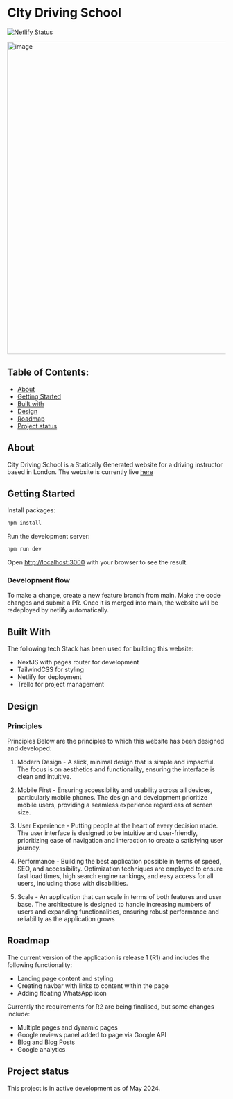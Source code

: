 # CIty Driving School

[![Netlify Status](https://api.netlify.com/api/v1/badges/46648482-644c-4c80-bafb-872057e51b6b/deploy-status)](https://app.netlify.com/sites/next-dev-starter/deploys)

<img width="720" alt="image" src="https://github.com/AdnanGondal/city-driving-school/assets/43793942/aba9fce2-4d6b-4fdf-9072-b0743ca9ccea">


## Table of Contents:

- [About](#about)
- [Getting Started](#getting-started)
- [Built with](#built-with)
- [Design](#design)
- [Roadmap](#roadmap)
- [Project status](#project-status)

## About

City Driving School is a Statically Generated website for a driving instructor based in London. The website is currently live [here](https://citydrivingschool.uk/)

## Getting Started

Install packages:

```bash
npm install
```

Run the development server:

```bash
npm run dev
```

Open [http://localhost:3000](http://localhost:3000) with your browser to see the result.

### Development flow

To make a change, create a new feature branch from main. Make the code changes and submit a PR. Once it is merged into main, the website will be redeployed by netlify automatically.

## Built With

The following tech Stack has been used for building this website:

- NextJS with pages router for development
- TailwindCSS for styling
- Netlify for deployment
- Trello for project management

## Design

### Principles

Principles
Below are the principles to which this website has been designed and developed:

1. Modern Design - A slick, minimal design that is simple and impactful. The focus is on aesthetics and functionality, ensuring the interface is clean and intuitive.

2. Mobile First - Ensuring accessibility and usability across all devices, particularly mobile phones. The design and development prioritize mobile users, providing a seamless experience regardless of screen size.

3. User Experience - Putting people at the heart of every decision made. The user interface is designed to be intuitive and user-friendly, prioritizing ease of navigation and interaction to create a satisfying user journey.

4. Performance - Building the best application possible in terms of speed, SEO, and accessibility. Optimization techniques are employed to ensure fast load times, high search engine rankings, and easy access for all users, including those with disabilities.

5. Scale - An application that can scale in terms of both features and user base. The architecture is designed to handle increasing numbers of users and expanding functionalities, ensuring robust performance and reliability as the application grows


## Roadmap

The current version of the application is release 1 (R1) and includes the following functionality:

- Landing page content and styling
- Creating navbar with links to content within the page
- Adding floating WhatsApp icon


Currently the requirements for R2 are being finalised, but some changes include:
- Multiple pages and dynamic pages
- Google reviews panel added to page via Google API
- Blog and Blog Posts
- Google analytics

## Project status

This project is in active development as of May 2024.
